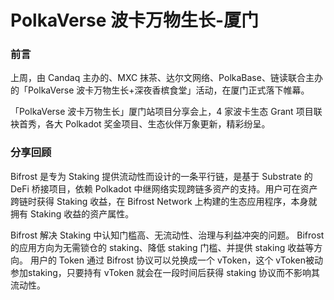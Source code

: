 # PolkaVerse 波卡万物生长-厦门 

### 前言

上周，由 Candaq 主办的、MXC 抹茶、达尔文网络、PolkaBase、链读联合主办的「PolkaVerse 波卡万物生长+深夜香槟食堂」活动，在厦门正式落下帷幕。

「PolkaVerse 波卡万物生长」厦门站项目分享会上，4 家波卡生态 Grant 项目联袂首秀，各大 Polkadot 奖金项目、生态伙伴万象更新，精彩纷呈。

### 分享回顾

Bifrost 是专为 Staking 提供流动性而设计的一条平行链，是基于 Substrate 的 DeFi 桥接项目，依赖 Polkadot 中继网络实现跨链多资产的支持。用户可在资产跨链时获得 Staking 收益，在 Bifrost Network 上构建的生态应用程序，本身就拥有 Staking 收益的资产属性。

Bifrost 解决 Staking 中认知门槛高、无流动性、治理与利益冲突的问题。
Bifrost 的应用方向为无需锁仓的 staking、降低 staking 门槛、并提供 staking 收益等方向。
用户的 Token 通过 Bifrost 协议可以兑换成一个 vToken，这个 vToken被动参加staking，只要持有 vToken 就会在一段时间后获得 staking 协议而不影响其流动性。


